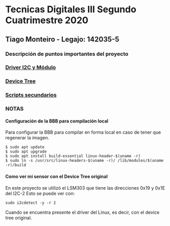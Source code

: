 # Tecnicas Digitales III Segundo Cuatrimestre 2020
	
## Tiago Monteiro - Legajo: 142035-5

### Descripción de puntos importantes del proyecto

### [Driver I2C y Módulo](/02_cuat/Readme_docs/driver.md)

### [Device Tree](/02_cuat/Readme_docs/device_tree.md)

### [Scripts secundarios](/02_cuat/Readme_docs/my_scripts.md)

### NOTAS
#### Configuración de la BBB para compilación local
Para configurar la BBB para compilar en forma local en caso de tener que regenerar la imagen.

    $ sudo apt update
    $ sudo apt upgrade
    $ sudo apt install build-essential linux-header-$(uname -r)
    $ sudo ln -s /usr/src/linux-headers-$(uname -r)/ /lib/modules/$(uname -r)/build

#### Como ver mi sensor con el Device Tree original
En este proyecto se utilizó el LSM303 que tiene las direcciones 0x19 y 0x1E del I2C-2
Esto se puede ver con:

    sudo i2cdetect -y -r 2

Cuando se encuentra presente el driver del Linux, es decir, con el device tree original.
